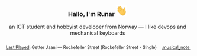<h3 align="center">Hallo, I'm Runar <img src="./assets/wave.gif" width="30px" height="30px"></h3>

<div align="center">an ICT student and hobbyist developer from Norway — I like devops and mechanical keyboards</div>

<br/>
<div align="right"><sub>
  <a href="https://www.last.fm/user/runarsf">Last Played</a>: Getter Jaani &mdash; Rockefeller Street (Rockefeller Street - Single) &nbsp;&nbsp; <a href="https:&#x2F;&#x2F;www.last.fm&#x2F;music&#x2F;Getter+Jaani&#x2F;_&#x2F;Rockefeller+Street">:musical_note:</a>
</sub></div>

